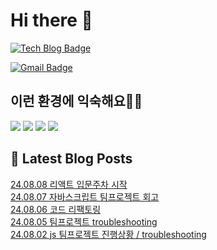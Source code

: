 # Hi there 👋

[![Tech Blog Badge](http://img.shields.io/badge/tistory-black?style=flat-square&logo=Tistory&link=https://codingpracticenote.tistory.com/)](https://codingpracticenote.tistory.com/)
	
[![Gmail Badge](https://img.shields.io/badge/Gmail-d14836?style=flat-square&logo=Gmail&logoColor=white&link=mailto:tkdrnr1215@gmail.com)](mailto:tkdrnr1215@gmail.com)

## 이런 환경에 익숙해요✍🏼

<img src="https://img.shields.io/badge/CSS3-1572B6?style=flat-square&logo=CSS3&logoColor=white"/> </t>
<img src="https://img.shields.io/badge/HTML5-E34F26?style=flat-square&logo=HTML5&logoColor=white"/> 
<img src="https://img.shields.io/badge/JavaScript-F7DF1E?style=flat-square&logo=JavaScript&logoColor=white"/>
<img src="https://img.shields.io/badge/TypeScript-3178C6?style=flat-square&logo=TypeScript&logoColor=white"/>

## 📕 Latest Blog Posts

<a href=https://codingpracticenote.tistory.com/290>24.08.08 리액트 입문주차 시작</a></br><a href=https://codingpracticenote.tistory.com/289>24.08.07 자바스크립트 팀프로젝트 회고</a></br><a href=https://codingpracticenote.tistory.com/288>24.08.06 코드 리팩토링</a></br><a href=https://codingpracticenote.tistory.com/287>24.08.05 팀프로젝트 troubleshooting</a></br><a href=https://codingpracticenote.tistory.com/286>24.08.02 js 팀프로젝트 진행상황 / troubleshooting</a></br>